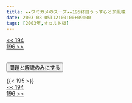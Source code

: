 ```yaml
---
title: ★★ウミガメのスープ★★195杯目うっすらとｴﾛ風味
date: 2003-08-05T12:00:00+09:00
tags: [2003年,オカルト板]
---
```

<div class="th_left"><a href="../194"><< 194</a></div>
<div class="th_right"><a href="../196">196 >></a></div>
<br><br>
<script src="../../js/cupsoup.js"></script>
<form>
<input type="button" value="問題と解説のみにする" onClick="toggleCupsoup()">
</form>
{{< 195 >}}
<div class="th_left"><a href="../194"><< 194</a></div>
<div class="th_right"><a href="../196">196 >></a></div>